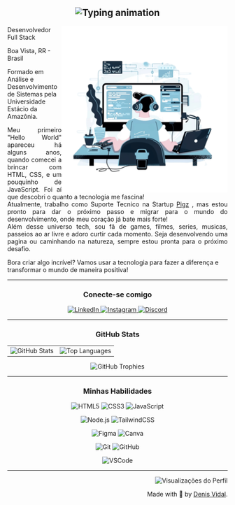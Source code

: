 <h2 align="center">
  <img src="https://readme-typing-svg.herokuapp.com?font=Fira+Code&weight=600&size=24&pause=1000&color=FF00F6&background=000000&center=true&vCenter=true&width=450&lines=%F0%9F%91%8BOl%C3%A1%2C+universo+tech!;Pode+me+chamar+de+Denis!;Visite+meu+portf%C3%B3lio." alt="Typing animation">
</h2>

<img align="right" height="380"  src="pngtree-vector-style-image-of-a-developer-programming-modern-ui-design-light-png-image_12749936.png" >

<p>Desenvolvedor Full Stack</p>
<p>Boa Vista, RR - Brasil</p>
<p> Formado em Análise e Desenvolvimento de Sistemas pela Universidade Estácio da Amazônia.</p>

<p align="justify">Meu primeiro "Hello World" apareceu há alguns anos, quando comecei a brincar com HTML, CSS, e um pouquinho de JavaScript. Foi aí que descobri o quanto a tecnologia me fascina!
<br> 
Atualmente, trabalho como Suporte Tecnico na Startup <a href="https://pigz.com.br/" target="_blanck">Pigz</a>
, mas estou pronto para dar o próximo passo e migrar para o mundo do desenvolvimento, onde meu coração já bate mais forte!
<br>
Além desse universo tech, sou fã de games, filmes, series, musicas, passeios ao ar livre e adoro curtir cada momento. Seja desenvolvendo uma pagina ou caminhando na natureza, sempre estou pronta para o próximo desafio.</p>

<!-- Confira meu <a href="https://denis-vidal.vercel.app/" target="_blank">portfólio</a> e veja meus projetos. -->

Bora criar algo incrível? Vamos usar a tecnologia para fazer a diferença e transformar o mundo de maneira positiva!

</p>
 
---

<h3 align="center">Conecte-se comigo</h3>

<p align="center">
  <a href="https://www.linkedin.com/in/denis-vidal-6a8311230/">
    <img src="https://img.shields.io/badge/-LinkedIn-000?style=for-the-badge&logo=linkedin&logoColor=FF00F6&color:FFF" alt="LinkedIn">
  </a>
  <a href="https://www.instagram.com/denisvidal_/">
    <img src="https://img.shields.io/badge/-Instagram-000?style=for-the-badge&logo=instagram&logoColor=FF00F6&color:FFF" alt="Instagram">
  </a>
  <a href="https://discord.com/users/1058861253772189827">
    <img src="https://img.shields.io/badge/-Discord-000?style=for-the-badge&logo=discord&logoColor=FF00F6&color:FFF" alt="Discord">
  </a>
</p>

---

<h3 align="center">GitHub Stats</h3>

<div align="center">
  <table>
    <tr>
      <!-- GitHub Status -->
      <td>
        <img src="https://github-readme-stats-git-masterrstaa-rickstaa.vercel.app/api?username=denisvidal06&hide_title=true&show_icons=true&include_all_commits=false&count_private=true&line_height=30&hide=issues&bg_color=000&title_color=FF00F6&text_color=FFF&border_radius=3&border_color=36123c&icon_color=FF00F6&theme=chartreuse-dark" alt="GitHub Stats">
      </td>
      <!-- Top Languages -->
      <td>
        <img src="https://github-readme-stats.vercel.app/api/top-langs/?username=denisvidal06&layout=compact&bg_color=000&title_color=FF00F6&text_color=FFF&border_radius=3&border_color=36123c&icon_color=FF00F6&theme=chartreuse-dark" alt="Top Languages">
      </td>
    </tr>
  </table>
</div>

<p align="center">
  <!-- GitHub Trophy -->
  <img src="https://github-profile-trophy.vercel.app/?username=denisvidal06&theme=dracula&no-frame=false&no-bg=false&margin-w=4" alt="GitHub Trophies">
</p>

---

<h3 align="center">Minhas Habilidades</h3>
<p align="center">
  <!-- Linguagens -->
  <img src="https://img.shields.io/badge/HTML5-000?style=for-the-badge&logo=html5&logoColor=FF5733" alt="HTML5">
  <img src="https://img.shields.io/badge/CSS3-000?style=for-the-badge&logo=css3&logoColor=1572B6" alt="CSS3">
  <!-- <img src="https://img.shields.io/badge/Java-000?style=for-the-badge&logo=openjdk&logoColor=007396" alt="Java"> -->
  <img src="https://img.shields.io/badge/JavaScript-000?style=for-the-badge&logo=javascript&logoColor=F7DF1E" alt="JavaScript">

  <p align="center">
  <!-- Frameworks e Bibliotecas -->
  <img src="https://img.shields.io/badge/Node.js-000?style=for-the-badge&logo=node.js&logoColor=339933" alt="Node.js">
  <!-- <img src="https://img.shields.io/badge/Svelte-000?style=for-the-badge&logo=svelte&logoColor=FF3E00" alt="Svelte"> -->
  <img src="https://img.shields.io/badge/TailwindCSS-000?style=for-the-badge&logo=tailwindcss&logoColor=06B6D4" alt="TailwindCSS">
  </p>
  
  <!-- <p align="center">
  <!-- Ferramentas e APIs -->
  <!-- <img src="https://img.shields.io/badge/MongoDB-000?style=for-the-badge&logo=mongodb&logoColor=47A248" alt="MongoDB"> -->
  <!-- <img src="https://img.shields.io/badge/Postman-000?style=for-the-badge&logo=postman&logoColor=FF6C37" alt="Postman"> -->
  <!-- <img src="https://img.shields.io/badge/API-000?style=for-the-badge&logo=fastapi&logoColor=009688" alt="API"> -->
  <!-- <img src="https://img.shields.io/badge/JSON-000?style=for-the-badge&logo=json&logoColor=FF3E00" alt="JSON"> -->
  <!-- </p> -->
  
  <p align="center">
  <!-- Design e Organização -->
  <img src="https://img.shields.io/badge/Figma-000?style=for-the-badge&logo=figma&logoColor=F24E1E" alt="Figma">
  <img src="https://img.shields.io/badge/Canva-000?style=for-the-badge&logo=canva&logoColor=00C4CC" alt="Canva">
  <!-- <img src="https://img.shields.io/badge/Jira-000?style=for-the-badge&logo=jira&logoColor=0052CC" alt="Jira"> -->
  <!-- <img src="https://img.shields.io/badge/Notion-000?style=for-the-badge&logo=notion&logoColor=FFFFFF" alt="Notion"> -->
  </p>
  
  <p align="center">
  <!-- Controle de Versão e Implantação -->
  <img src="https://img.shields.io/badge/Git-000?style=for-the-badge&logo=git&logoColor=F05032" alt="Git">
  <img src="https://img.shields.io/badge/GitHub-000?style=for-the-badge&logo=github&logoColor=FFFFFF" alt="GitHub">
  <!-- <img src="https://img.shields.io/badge/Vercel-000?style=for-the-badge&logo=vercel&logoColor=FFFFFF" alt="Vercel"> -->
  <!-- <img src="https://img.shields.io/badge/Netlify-000?style=for-the-badge&logo=netlify&logoColor=00C7B7" alt="Netlify"> -->
  </p>
  
  <p align="center">
  <!-- IDE e Cloud -->
  <img src="https://img.shields.io/badge/VSCode-000?style=for-the-badge&logo=visualstudiocode&logoColor=007ACC" alt="VSCode">
  <!-- <img src="https://img.shields.io/badge/Google_Cloud-000?style=for-the-badge&logo=google-cloud&logoColor=4285F4" alt="Google Cloud"> -->
</p>

---

  <div align="right">
   <img src="https://pageview.vercel.app/?github_user=denisvidal06" alt="Visualizações do Perfil">
  
  Made with 💜 by <a href="https://github.com/denisvidal06">Denis Vidal</a>.</div>
